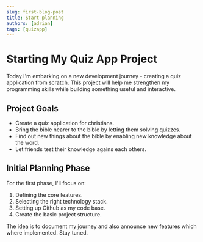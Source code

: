 ```yaml
---
slug: first-blog-post
title: Start planning 
authors: [adrian]
tags: [quizapp]
---
```


# Starting My Quiz App Project

Today I'm embarking on a new development journey - creating a quiz application from scratch. This project will help me strengthen my programming skills while building something useful and interactive.

## Project Goals
- Create a quiz application for christians.
- Bring the bible nearer to the bible by letting them solving quizzes.
- Find out new things about the bible by enabling new knowledge about the word.
- Let friends test their knowledge agains each others.

## Initial Planning Phase

For the first phase, I'll focus on:

1. Defining the core features.
2. Selecting the right technology stack.
3. Setting up Github as my code base.
4. Create the basic project structure.

The idea is to document my journey and also announce new features which where implemented.
Stay tuned.